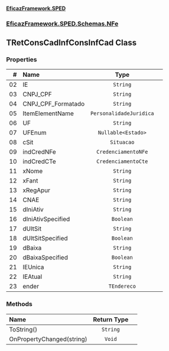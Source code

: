 #### [EficazFramework.SPED](EficazFrameworkSPED.md 'EficazFramework SPED')
### [EficazFramework.SPED.Schemas.NFe](EficazFramework.SPED.Schemas.NFe.md 'EficazFramework.SPED.Schemas.NFe')

## TRetConsCadInfConsInfCad Class
### Properties

| # | Name | Type | |
| ---: | :--- | :---: | :--- |
| 02 | IE | `String` |  |
| 03 | CNPJ_CPF | `String` |  |
| 04 | CNPJ_CPF_Formatado | `String` |  |
| 05 | ItemElementName | `PersonalidadeJuridica` |  |
| 06 | UF | `String` |  |
| 07 | UFEnum | `Nullable<Estado>` |  |
| 08 | cSit | `Situacao` |  |
| 09 | indCredNFe | `CredenciamentoNFe` |  |
| 10 | indCredCTe | `CredenciamentoCte` |  |
| 11 | xNome | `String` |  |
| 12 | xFant | `String` |  |
| 13 | xRegApur | `String` |  |
| 14 | CNAE | `String` |  |
| 15 | dIniAtiv | `String` |  |
| 16 | dIniAtivSpecified | `Boolean` |  |
| 17 | dUltSit | `String` |  |
| 18 | dUltSitSpecified | `Boolean` |  |
| 19 | dBaixa | `String` |  |
| 20 | dBaixaSpecified | `Boolean` |  |
| 21 | IEUnica | `String` |  |
| 22 | IEAtual | `String` |  |
| 23 | ender | `TEndereco` |  |
### Methods

| Name | Return Type | |
| :--- | :---: | :--- |
| ToString() | `String` |  |
| OnPropertyChanged(string) | `Void` |  |
